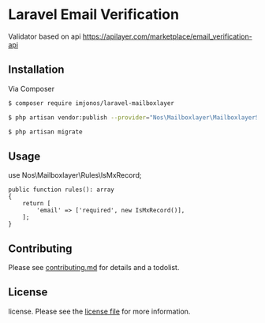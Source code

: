 # Laravel Email Verification

Validator based on api https://apilayer.com/marketplace/email_verification-api

## Installation

Via Composer

``` bash
$ composer require imjonos/laravel-mailboxlayer
```

``` bash
$ php artisan vendor:publish --provider="Nos\Mailboxlayer\MailboxlayerServiceProvider"
```

``` bash
$ php artisan migrate
```

## Usage

use Nos\Mailboxlayer\Rules\IsMxRecord;

```
public function rules(): array
{
    return [
        'email' => ['required', new IsMxRecord()],
    ];
}

```

## Contributing

Please see [contributing.md](contributing.md) for details and a todolist.

## License

license. Please see the [license file](license.md) for more information.

